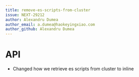 ```yaml
---
title: remove-es-scripts-from-cluster
issue: NEXT-29212
author: Alexandru Dumea
author_email: a.dumea@haokeyingxiao.com
author_github: Alexandru Dumea
---
```

# API
* Changed how we retrieve es scripts from cluster to inline 
